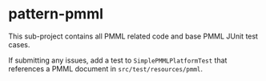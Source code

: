# pattern-pmml

This sub-project contains all PMML related code and base PMML JUnit test cases.

If submitting any issues, add a test to `SimplePMMLPlatformTest` that references a PMML document in
`src/test/resources/pmml`.